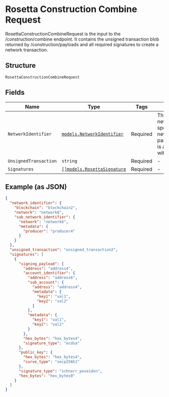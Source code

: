 # Rosetta Construction Combine Request

RosettaConstructionCombineRequest is the input to the /construction/combine endpoint. It contains the unsigned transaction blob returned by /construction/payloads and all required signatures to create a network transaction.

## Structure

`RosettaConstructionCombineRequest`

## Fields

| Name                  | Type                                                                 | Tags     | Description                                                                            |
| --------------------- | -------------------------------------------------------------------- | -------- | -------------------------------------------------------------------------------------- |
| `NetworkIdentifier`   | [`models.NetworkIdentifier`](../../doc/models/network-identifier.md) | Required | The network_identifier specifies which network a particular object is associated with. |
| `UnsignedTransaction` | `string`                                                             | Required | -                                                                                      |
| `Signatures`          | [`[]models.RosettaSignature`](../../doc/models/rosetta-signature.md) | Required | -                                                                                      |

## Example (as JSON)

```json
{
  "network_identifier": {
    "blockchain": "blockchain2",
    "network": "network6",
    "sub_network_identifier": {
      "network": "network6",
      "metadata": {
        "producer": "producer4"
      }
    }
  },
  "unsigned_transaction": "unsigned_transaction2",
  "signatures": [
    {
      "signing_payload": {
        "address": "address4",
        "account_identifier": {
          "address": "address6",
          "sub_account": {
            "address": "address4",
            "metadata": {
              "key1": "val1",
              "key2": "val2"
            }
          },
          "metadata": {
            "key1": "val1",
            "key2": "val2"
          }
        },
        "hex_bytes": "hex_bytes4",
        "signature_type": "ecdsa"
      },
      "public_key": {
        "hex_bytes": "hex_bytes4",
        "curve_type": "secp256k1"
      },
      "signature_type": "schnorr_poseidon",
      "hex_bytes": "hex_bytes0"
    }
  ]
}
```
